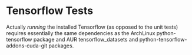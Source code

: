 # Tensorflow Tests

Actually *running* the installed Tensorflow (as opposed to the unit tests) requires essentially the same dependencies as
the ArchLinux python-tensorflow package and AUR tensorflow_datasets and python-tensorflow-addons-cuda-git packages.
